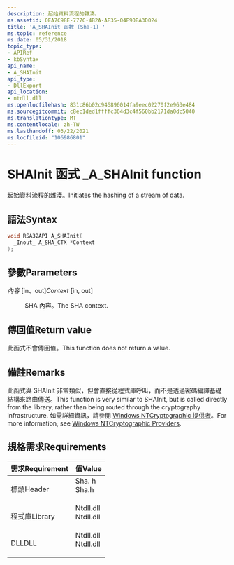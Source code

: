 ```yaml
---
description: 起始資料流程的雜湊。
ms.assetid: 0EA7C98E-777C-4B2A-AF35-04F90BA3D024
title: 'A_SHAInit 函數 (Sha-1) '
ms.topic: reference
ms.date: 05/31/2018
topic_type:
- APIRef
- kbSyntax
api_name:
- A_SHAInit
api_type:
- DllExport
api_location:
- ntdll.dll
ms.openlocfilehash: 831c86b02c946896014fa9eec02270f2e963e484
ms.sourcegitcommit: c8ec1ded1ffffc364d3c4f560bb2171da0dc5040
ms.translationtype: MT
ms.contentlocale: zh-TW
ms.lasthandoff: 03/22/2021
ms.locfileid: "106986801"
---
```

# <a name="a_shainit-function"></a><span data-ttu-id="b2172-103">SHAInit 函式 \_</span><span class="sxs-lookup"><span data-stu-id="b2172-103">A\_SHAInit function</span></span>

<span data-ttu-id="b2172-104">起始資料流程的雜湊。</span><span class="sxs-lookup"><span data-stu-id="b2172-104">Initiates the hashing of a stream of data.</span></span>

## <a name="syntax"></a><span data-ttu-id="b2172-105">語法</span><span class="sxs-lookup"><span data-stu-id="b2172-105">Syntax</span></span>


```C++
void RSA32API A_SHAInit(
  _Inout_ A_SHA_CTX *Context
);
```



## <a name="parameters"></a><span data-ttu-id="b2172-106">參數</span><span class="sxs-lookup"><span data-stu-id="b2172-106">Parameters</span></span>

<dl> <dt>

<span data-ttu-id="b2172-107">*內容* \[in、out\]</span><span class="sxs-lookup"><span data-stu-id="b2172-107">*Context* \[in, out\]</span></span>
</dt> <dd>

<span data-ttu-id="b2172-108">SHA 內容。</span><span class="sxs-lookup"><span data-stu-id="b2172-108">The SHA context.</span></span>

</dd> </dl>

## <a name="return-value"></a><span data-ttu-id="b2172-109">傳回值</span><span class="sxs-lookup"><span data-stu-id="b2172-109">Return value</span></span>

<span data-ttu-id="b2172-110">此函式不會傳回值。</span><span class="sxs-lookup"><span data-stu-id="b2172-110">This function does not return a value.</span></span>

## <a name="remarks"></a><span data-ttu-id="b2172-111">備註</span><span class="sxs-lookup"><span data-stu-id="b2172-111">Remarks</span></span>

<span data-ttu-id="b2172-112">此函式與 SHAInit 非常類似，但會直接從程式庫呼叫，而不是透過密碼編譯基礎結構來路由傳送。</span><span class="sxs-lookup"><span data-stu-id="b2172-112">This function is very similar to SHAInit, but is called directly from the library, rather than being routed through the cryptography infrastructure.</span></span> <span data-ttu-id="b2172-113">如需詳細資訊，請參閱 [Windows NTCryptographic 提供者](/previous-versions/tn-archive/cc723484(v=technet.10))。</span><span class="sxs-lookup"><span data-stu-id="b2172-113">For more information, see [Windows NTCryptographic Providers](/previous-versions/tn-archive/cc723484(v=technet.10)).</span></span>

## <a name="requirements"></a><span data-ttu-id="b2172-114">規格需求</span><span class="sxs-lookup"><span data-stu-id="b2172-114">Requirements</span></span>



| <span data-ttu-id="b2172-115">需求</span><span class="sxs-lookup"><span data-stu-id="b2172-115">Requirement</span></span> | <span data-ttu-id="b2172-116">值</span><span class="sxs-lookup"><span data-stu-id="b2172-116">Value</span></span> |
|--------------------|--------------------------------------------------------------------------------------|
| <span data-ttu-id="b2172-117">標頭</span><span class="sxs-lookup"><span data-stu-id="b2172-117">Header</span></span><br/>  | <dl> <span data-ttu-id="b2172-118"><dt>Sha. h</dt></span><span class="sxs-lookup"><span data-stu-id="b2172-118"><dt>Sha.h</dt></span></span> </dl>     |
| <span data-ttu-id="b2172-119">程式庫</span><span class="sxs-lookup"><span data-stu-id="b2172-119">Library</span></span><br/> | <dl> <span data-ttu-id="b2172-120"><dt>Ntdll.dll</dt></span><span class="sxs-lookup"><span data-stu-id="b2172-120"><dt>Ntdll.dll</dt></span></span> </dl> |
| <span data-ttu-id="b2172-121">DLL</span><span class="sxs-lookup"><span data-stu-id="b2172-121">DLL</span></span><br/>     | <dl> <span data-ttu-id="b2172-122"><dt>Ntdll.dll</dt></span><span class="sxs-lookup"><span data-stu-id="b2172-122"><dt>Ntdll.dll</dt></span></span> </dl> |



 

 
